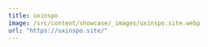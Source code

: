```yaml
---
title: uxinspo
image: /src/content/showcase/_images/uxinspo.site.webp
url: "https://uxinspo.site/"
---
```

